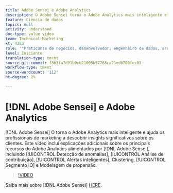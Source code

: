 ```yaml
---
title: Adobe Sensei e Adobe Analytics
description: O Adobe Sensei torna o Adobe Analytics mais inteligente e ajuda os profissionais de marketing a descobrir insights significativos sobre os clientes. Este vídeo inclui explicações adicionais sobre os principais recursos do Adobe Analytics fornecidos pelo Adobe Sensei, incluindo Detecção de anomalias, Análise de contribuição, Alertas inteligentes, Clustering, IQ de segmentos e Modelagem de propensão.
feature: Ciência de dados
topics: null
activity: understand
doc-type: value video
team: Technical Marketing
kt: 4383
role: '"Praticante de negócios, desenvolvedor, engenheiro de dados, arquiteto, arquiteto de dados, administrador, líder"'
level: Iniciante
translation-type: tm+mt
source-git-commit: f3b3fa7d91b0cb21005b57768ca23ed6700fcc03
workflow-type: tm+mt
source-wordcount: '112'
ht-degree: 2%

---
```



# [!DNL Adobe Sensei] e Adobe Analytics

[!DNL Adobe Sensei] O torna o Adobe Analytics mais inteligente e ajuda os profissionais de marketing a descobrir insights significativos sobre os clientes. Este vídeo inclui explicações adicionais sobre os principais recursos do Adobe Analytics alimentados por [!DNL Adobe Sensei], incluindo [!UICONTROL Detecção de anomalias], [!UICONTROL Análise de contribuição], [!UICONTROL Alertas inteligentes], Clustering, [!UICONTROL Segmento IQ] e Modelagem de propensão.

>[!VIDEO](https://video.tv.adobe.com/v/31500/?quality=12)

Saiba mais sobre [!DNL Adobe Sensei] [HERE](https://www.adobe.com/br/sensei.html).
